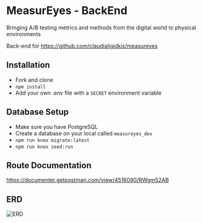 # MeasurEyes - BackEnd
Bringing A/B testing metrics and methods from the digital world to physical environments

Back-end for https://github.com/claudialigidkis/measureyes

## Installation
- Fork and clone
- `npm install`
- Add your own .env file with a `SECRET` environment variable

## Database Setup
- Make sure you have PostgreSQL
- Create a database on your local called `measureyes_dev`
- `npm run knex migrate:latest`
- `npm run knex seed:run`

## Route Documentation
https://documenter.getpostman.com/view/4516090/RWgm52AB

## ERD
![ERD](http://i68.tinypic.com/o6mxe9.png)
